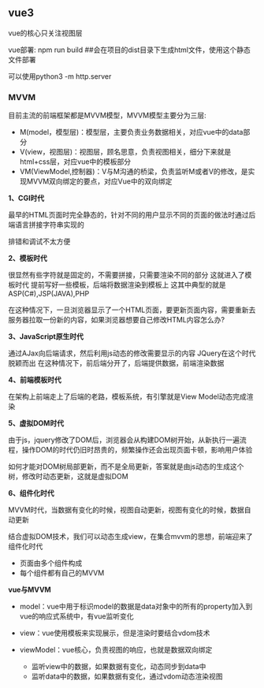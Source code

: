 ## vue3

vue的核心只关注视图层

vue部署:
npm run build  ##会在项目的dist目录下生成html文件，使用这个静态文件部署

可以使用python3 -m http.server

### MVVM

目前主流的前端框架都是MVVM模型，MVVM模型主要分为三层:
- M(model，模型层)：模型层，主要负责业务数据相关，对应vue中的data部分
- V(view，视图层)：视图层，顾名思意，负责视图相关，细分下来就是html+css层，对应vue中的模板部分
- VM(ViewModel,控制器)：V与M沟通的桥梁，负责监听M或者V的修改，是实现MVVM双向绑定的要点，对应Vue中的双向绑定

**1、CGI时代**

最早的HTML页面时完全静态的，针对不同的用户显示不同的页面的做法时通过后端语言拼接字符串实现的

排错和调试不太方便

**2、模板时代**

很显然有些字符就是固定的，不需要拼接，只需要渲染不同的部分
这就进入了模板时代
提前写好一些模板，后端将数据渲染到模板上
这其中典型的就是ASP(C#),JSP(JAVA),PHP

在这种情况下，一旦浏览器显示了一个HTML页面，要更新页面内容，需要重新去服务器拉取一份新的内容，如果浏览器想要自己修改HTML内容怎么办?

**3、JavaScript原生时代**

通过AJax向后端请求，然后利用js动态的修改需要显示的内容
JQuery在这个时代脱颖而出
在这种情况下，前后端分开了，后端提供数据，前端渲染数据

**4、前端模板时代**

在架构上前端走上了后端的老路，模板系统，有引擎就是View Model动态完成渲染

**5、虚拟DOM时代**

由于js，jquery修改了DOM后，浏览器会从构建DOM树开始，从新执行一遍流程，操作DOM的时代仍旧时昂贵的，频繁操作还会出现页面卡顿，影响用户体验

如何才能对DOM树局部更新，而不是全局更新，答案就是由js动态的生成这个树，修改时动态更新，这就是虚拟DOM

**6、组件化时代**

MVVM时代，当数据有变化的时候，视图自动更新，视图有变化的时候，数据自动更新

结合虚拟DOM技术，我们可以动态生成view，在集合mvvm的思想，前端迎来了组件化时代

- 页面由多个组件构成
- 每个组件都有自己的MVVM

**vue与MVVM**

- model：vue中用于标识model的数据是data对象中的所有的property加入到vue的响应式系统中，有vue监听变化

- view：vue使用模板来实现展示，但是渲染时要结合vdom技术

- viewModel：vue核心，负责视图的响应，也就是数据双向绑定
  - 监听view中的数据，如果数据有变化，动态同步到data中
  - 监听data中的数据，如果数据有变化，通过vdom动态渲染视图

  